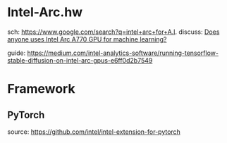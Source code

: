 # Intel-Arc.hw
sch: https://www.google.com/search?q=intel+arc+for+A.I. discuss: [Does anyone uses Intel Arc A770 GPU for machine learning?](https://www.reddit.com/r/MachineLearning/comments/z8k1lb/does_anyone_uses_intel_arc_a770_gpu_for_machine/)

guide: https://medium.com/intel-analytics-software/running-tensorflow-stable-diffusion-on-intel-arc-gpus-e6ff0d2b7549

# Framework
## PyTorch
source: https://github.com/intel/intel-extension-for-pytorch
